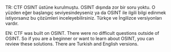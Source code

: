 TR:
CTF OSINT üstüne kurulmuştu. OSINT dışında zor bir soru yoktu. O yüzden eğer başlangıç seviyesindeyseniz ya da OSINT ile ilgili bilgi edinmek istiyorsanız bu çözümleri inceleyebilirsiniz. Türkçe ve İngilizce versiyonları vardır.

EN:
CTF was built on OSINT. There were no difficult questions outside of OSINT. So if you are a beginner or want to learn about OSINT, you can review these solutions. There are Turkish and English versions.
